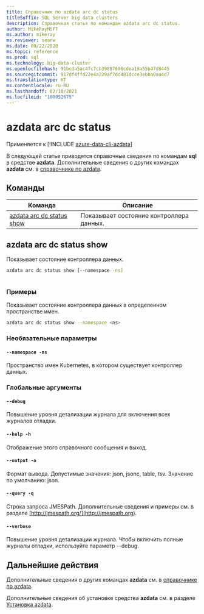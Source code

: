 ```yaml
---
title: Справочник по azdata arc dc status
titleSuffix: SQL Server big data clusters
description: Справочная статья по командам azdata arc dc status.
author: MikeRayMSFT
ms.author: mikeray
ms.reviewer: seanw
ms.date: 09/22/2020
ms.topic: reference
ms.prod: sql
ms.technology: big-data-cluster
ms.openlocfilehash: 91bcda5ac4fc7cb39887698cdea19a55b47d8445
ms.sourcegitcommit: 917df4ffd22e4a229af7dc481dcce3ebba0aa4d7
ms.translationtype: HT
ms.contentlocale: ru-RU
ms.lasthandoff: 02/10/2021
ms.locfileid: "100052675"
---
```

# <a name="azdata-arc-dc-status"></a>azdata arc dc status

Применяется к [!INCLUDE [azure-data-cli-azdata](../../includes/azure-data-cli-azdata.md)]

В следующей статье приводятся справочные сведения по командам **sql** в средстве **azdata**. Дополнительные сведения о других командах **azdata** см. в [справочнике по azdata](reference-azdata.md).

## <a name="commands"></a>Команды

|Команда|Описание|
| --- | --- |
[azdata arc dc status show](#azdata-arc-dc-status-show) | Показывает состояние контроллера данных.
## <a name="azdata-arc-dc-status-show"></a>azdata arc dc status show
Показывает состояние контроллера данных.
```bash
azdata arc dc status show [--namespace -ns] 
                          
```
### <a name="examples"></a>Примеры
Показывает состояние контроллера данных в определенном пространстве имен.
```bash
azdata arc dc status show --namespace <ns>
```
### <a name="optional-parameters"></a>Необязательные параметры
#### `--namespace -ns`
Пространство имен Kubernetes, в котором существует контроллер данных.
### <a name="global-arguments"></a>Глобальные аргументы
#### `--debug`
Повышение уровня детализации журнала для включения всех журналов отладки.
#### `--help -h`
Отображение этого справочного сообщения и выход.
#### `--output -o`
Формат вывода.  Допустимые значения: json, jsonc, table, tsv.  Значение по умолчанию: json.
#### `--query -q`
Строка запроса JMESPath. Дополнительные сведения и примеры см. в разделе [http://jmespath.org/](http://jmespath.org).
#### `--verbose`
Повышение уровня детализации журнала. Чтобы включить полные журналы отладки, используйте параметр --debug.

## <a name="next-steps"></a>Дальнейшие действия

Дополнительные сведения о других командах **azdata** см. в [справочнике по azdata](reference-azdata.md). 

Дополнительные сведения об установке средства **azdata** см. в разделе [Установка azdata](..\install\deploy-install-azdata.md).

